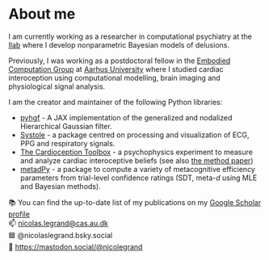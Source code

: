 # About me

I am currently working as a researcher in computational psychiatry at the [Ilab](https://github.com/ilabcode) where I develop nonparametric Bayesian models of delusions.

Previously, I was working as a postdoctoral fellow in the [Embodied Computation Group](https://www.the-ecg.org/) at [Aarhus University](https://international.au.dk/) where I studied cardiac interoception using computational modelling, brain imaging and physiological signal analysis.

I am the creator and maintainer of the following Python libraries:

* [pyhgf](https://github.com/ilabcode/pyhgf) - A JAX implementation of the generalized and nodalized Hierarchical Gaussian filter.
* [Systole](https://LegrandNico.github.io/systole/index.html) - a package centred on processing and visualization of ECG, PPG and respiratory signals.
* [The Cardioception Toolbox](https://github.com/LegrandNico/cardioception-toolbox) - a psychophysics experiment to measure and analyze cardiac interoceptive beliefs (see also [the method paper](https://www.sciencedirect.com/science/article/pii/S0301051121002325))
* [metadPy](https://LegrandNico.github.io/metadPy/) - a package to compute a variety of metacognitive efficiency parameters from trial-level confidence ratings (SDT, meta-*d* using MLE and Bayesian methods).

📚 You can find the up-to-date list of my publications on my [Google Scholar profile](https://scholar.google.fr/citations?user=buFy4tAAAAAJ&hl=fr)  
📫 nicolas.legrand@cas.au.dk  
🟦 @nicolaslegrand.bsky.social  
🐘 https://mastodon.social/@nicolegrand
